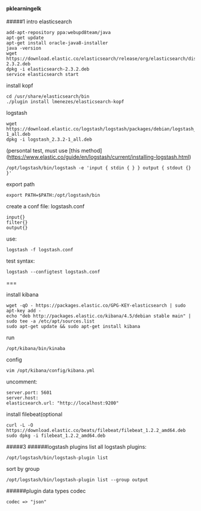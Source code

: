 #### pklearningelk
#####1 intro
elasticsearch
```
add-apt-repository ppa:webupd8team/java
apt-get update
apt-get install oracle-java8-installer
java -version
wget https://download.elastic.co/elasticsearch/release/org/elasticsearch/distribution/deb/elasticsearch/2.3.2/elasticsearch-2.3.2.deb
dpkg -i elasticsearch-2.3.2.deb
service elasticsearch start
```
install kopf
```
cd /usr/share/elasticsearch/bin
./plugin install lmenezes/elasticsearch-kopf
```

logstash
```
wget https://download.elastic.co/logstash/logstash/packages/debian/logstash_2.3.2-1_all.deb
dpkg -i logstash_2.3.2-1_all.deb
```
(persontal test, must use [this method] (https://www.elastic.co/guide/en/logstash/current/installing-logstash.html)
```
/opt/logstash/bin/logstash -e 'input { stdin { } } output { stdout {} }'
```
export path
```
export PATH=$PATH:/opt/logstash/bin
```
create a conf file: logstash.conf
```
input{}
filter{}
output{}
```
use:
```
logstash -f logstash.conf
```
test syntax:
```
logstash --configtest logstash.conf
```
===

install kibana
```
wget -qO - https://packages.elastic.co/GPG-KEY-elasticsearch | sudo apt-key add -
echo "deb http://packages.elastic.co/kibana/4.5/debian stable main" | sudo tee -a /etc/apt/sources.list
sudo apt-get update && sudo apt-get install kibana
```
run
```
/opt/kibana/bin/kinaba
```
config
```
vim /opt/kibana/config/kibana.yml
```
uncomment:
```
server.port: 5601
server.host:
elasticsearch.url: "http://localhost:9200"
```


install filebeat(optional
```
curl -L -O https://download.elastic.co/beats/filebeat/filebeat_1.2.2_amd64.deb
sudo dpkg -i filebeat_1.2.2_amd64.deb
```

#####3
######logstash plugins
list all logstash plugins:
```
/opt/logstash/bin/logstash-plugin list
```
sort by group
```
/opt/logstash/bin/logstash-plugin list --group output
```

######plugin
data types
codec
```
codec => "json"
```
